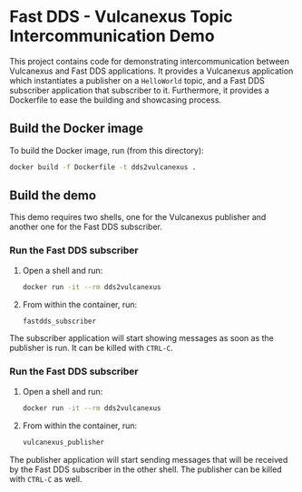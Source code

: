 # Fast DDS - Vulcanexus Topic Intercommunication Demo

This project contains code for demonstrating intercommunication between Vulcanexus and Fast DDS applications.
It provides a Vulcanexus application which instantiates a publisher on a `HelloWorld` topic, and a Fast DDS subscriber application that subscriber to it.
Furthermore, it provides a Dockerfile to ease the building and showcasing process.

## Build the Docker image

To build the Docker image, run (from this directory):

```bash
docker build -f Dockerfile -t dds2vulcanexus .
```

## Build the demo

This demo requires two shells, one for the Vulcanexus publisher and another one for the Fast DDS subscriber.

### Run the Fast DDS subscriber

1. Open a shell and run:

    ```bash
    docker run -it --rm dds2vulcanexus
    ```

1. From within the container, run:

    ```bash
    fastdds_subscriber
    ```

The subscriber application will start showing messages as soon as the publisher is run.
It can be killed with `CTRL-C`.

### Run the Fast DDS subscriber

1. Open a shell and run:

    ```bash
    docker run -it --rm dds2vulcanexus
    ```

1. From within the container, run:

    ```bash
    vulcanexus_publisher
    ```

The publisher application will start sending messages that will be received by the Fast DDS subscriber in the other shell.
The publisher can be killed with `CTRL-C` as well.
